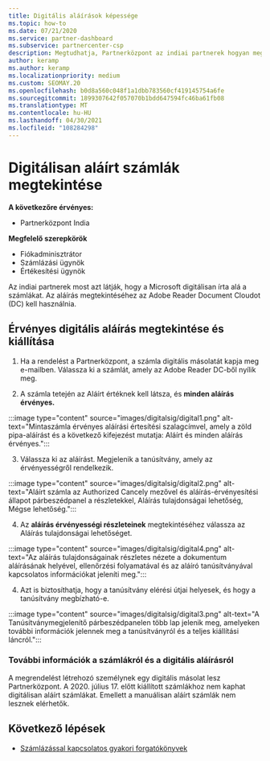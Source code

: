 ```yaml
---
title: Digitális aláírások képessége
ms.topic: how-to
ms.date: 07/21/2020
ms.service: partner-dashboard
ms.subservice: partnercenter-csp
description: Megtudhatja, Partnerközpont az indiai partnerek hogyan megtekinthetik a digitálisan aláírt számlákat, és hogyan fogadhatják a számlák digitális másolatait a Partnerközpont.
author: keramp
ms.author: keramp
ms.localizationpriority: medium
ms.custom: SEOMAY.20
ms.openlocfilehash: b0d8a560c048f1a1dbb783560cf419145754a6fe
ms.sourcegitcommit: 1899307642f057070b1bdd647594fc46ba61fb08
ms.translationtype: MT
ms.contentlocale: hu-HU
ms.lasthandoff: 04/30/2021
ms.locfileid: "108284298"
---
```

# <a name="view-digitally-signed-invoices"></a>Digitálisan aláírt számlák megtekintése

**A következőre érvényes:**

- Partnerközpont India

**Megfelelő szerepkörök**

- Fiókadminisztrátor
- Számlázási ügynök
- Értékesítési ügynök

Az indiai partnerek most azt látják, hogy a Microsoft digitálisan írta alá a számlákat. Az aláírás megtekintéséhez az Adobe Reader Document Cloudot (DC) kell használnia.

## <a name="how-to-view-and-insure-a-valid-digital-signature"></a>Érvényes digitális aláírás megtekintése és kiállítása


1. Ha a rendelést a Partnerközpont, a számla digitális másolatát kapja meg e-mailben. Válassza ki a számlát, amely az Adobe Reader DC-ből nyílik meg.


2. A számla tetején az Aláírt értéknek kell látsza, és **minden aláírás érvényes.**
 
 :::image type="content" source="images/digitalsig/digital1.png" alt-text="Mintaszámla érvényes aláírási értesítési szalagcímvel, amely a zöld pipa-aláírást és a következő kifejezést mutatja: Aláírt és minden aláírás érvényes.":::

3. Válassza ki az aláírást. Megjelenik a tanúsítvány, amely az érvényességről rendelkezik.

:::image type="content" source="images/digitalsig/digital2.png" alt-text="Aláírt számla az Authorized Cancely mezővel és aláírás-érvényesítési állapot párbeszédpanel a részletekkel, Aláírás tulajdonságai lehetőség, Mégse lehetőség."::: 

4. Az **aláírás érvényességi részleteinek** megtekintéséhez válassza az Aláírás tulajdonságai lehetőséget.

:::image type="content" source="images/digitalsig/digital4.png" alt-text="Az aláírás tulajdonságainak részletes nézete a dokumentum aláírásának helyével, ellenőrzési folyamatával és az aláíró tanúsítványával kapcsolatos információkat jeleníti meg."::: 

4. Azt is biztosíthatja, hogy a tanúsítvány elérési útjai helyesek, és hogy a tanúsítvány megbízható-e.

 :::image type="content" source="images/digitalsig/digital3.png" alt-text="A Tanúsítványmegjelenítő párbeszédpanelen több lap jelenik meg, amelyeken további információk jelennek meg a tanúsítványról és a teljes kiállítási láncról.":::

### <a name="additional-information-on-invoices-and-digital-signatures"></a>További információk a számlákról és a digitális aláírásról

A megrendelést létrehozó személynek egy digitális másolat lesz Partnerközpont. A 2020. július 17. előtt kiállított számlákhoz nem kaphat digitálisan aláírt számlákat. Emellett a manuálisan aláírt számlák nem lesznek elérhetők.

## <a name="next-steps"></a>Következő lépések

- [Számlázással kapcsolatos gyakori forgatókönyvek](common-billing-scenarios.md)